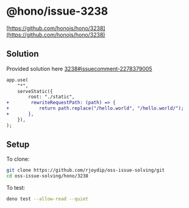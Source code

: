 # @hono/issue-3238

[https://github.com/honojs/hono/3238](https://github.com/honojs/hono/3238)

## Solution

Provided solution here [3238#issuecomment-2278379005](https://github.com/honojs/hono/3238#issuecomment-2278379005)

```diff
app.use(
    "*",
    serveStatic({
        root: "./static",
+        rewriteRequestPath: (path) => {
+           return path.replace("/hello.world", "/hello.world/");
+       },
    }),
);
```

## Setup

To clone:

```sh
git clone https://github.com/rjoydip/oss-issue-solving/git
cd oss-issue-solving/hono/3238
```

To test:

```sh
deno test --allow-read --quiet
```
